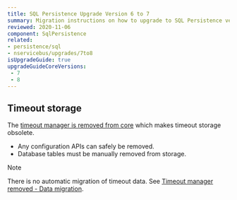 ```yaml
---
title: SQL Persistence Upgrade Version 6 to 7
summary: Migration instructions on how to upgrade to SQL Persistence version 7
reviewed: 2020-11-06
component: SqlPersistence
related:
- persistence/sql
- nservicebus/upgrades/7to8
isUpgradeGuide: true
upgradeGuideCoreVersions:
 - 7
 - 8
---
```


## Timeout storage

The [timeout manager is removed from core](/nservicebus/upgrades/7to8/#timeout-manager-removed) which makes timeout storage obsolete.

- Any configuration APIs can safely be removed.
- Database tables must be manually removed from storage.

> [!NOTE]
> There is no automatic migration of timeout data. See [Timeout manager removed - Data migration](/nservicebus/upgrades/7to8/#timeout-manager-removed-data-migration).
